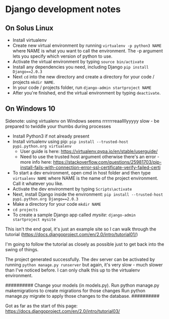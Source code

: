 # Django development notes

## On Solus Linux
* Install virtualenv
* Create new virtual environment by running ```virtualenv -p python3 NAME``` where NAME is what you want to call the environment. The -p argument lets you specify which version of python to use.
* Activate the virtual environment by typing ```source bin/activate```
* Install any dependencies you need, including Django ```pip install Django==2.0.3```
* Next ```cd``` into the new directory and create a directory for your code / projects ```mkdir NAME```.
* In your code / projects folder, run ```django-admin startproject NAME```
* After you're finished, end the virtual environment by typing ```deactivate```.

## On Windows 10
Sidenote: using virtualenv on Windows seems rrrrrrreaallllyyyyy slow - be prepared to twiddle your thumbs during processes

* Install Python3 if not already present
* Install virtualenv using pip: ```pip install --trusted-host pypi.python.org virtualenv```
  * User guide is here: https://virtualenv.pypa.io/en/stable/userguide/
  * Need to use the trusted host argument otherwise there's an error - more info here: https://stackoverflow.com/questions/25981703/pip-install-fails-with-connection-error-ssl-certificate-verify-failed-certi
* To start a dev environment, open cmd in host folder and then type ```virtualenv NAME``` where NAME is the name of the project environment. Call it whatever you like.
* Activate the dev environment by typing ```Scripts\activate```
* Next, install Django inside the environment: ```pip install --trusted-host pypi.python.org Django==2.0.3```
* Make a directory for your code ```mkdir NAME```
* ```cd projects```
* To create a sample Django app called *mysite*: ```django-admin startproject mysite```

This isn't the end goal, it's just an example site so I can walk through the tutorial (https://docs.djangoproject.com/en/2.0/intro/tutorial01/)

I'm going to follow the tutorial as closely as possible just to get back into the swing of things.

The project generated successfully. The dev server can be activated by running ```python manage.py runserver``` but again, it's very slow - much slower than I've noticed before. I can only chalk this up to the virtualenv environment.

##########
    Change your models (in models.py).
    Run python manage.py makemigrations to create migrations for those changes
    Run python manage.py migrate to apply those changes to the database.
##########

Got as far as the start of this page: https://docs.djangoproject.com/en/2.0/intro/tutorial03/
